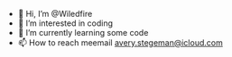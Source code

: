 - 👋 Hi, I’m @Wiledfire
- 👀 I’m interested in coding
- 🌱 I’m currently learning some code
- 📫 How to reach meemail avery.stegeman@icloud.com

<!---
Wiledfire/Wiledfire is a ✨ special ✨ repository because its `README.md` (this file) appears on your GitHub profile.
You can click the Preview link to take a look at your changes.
---
